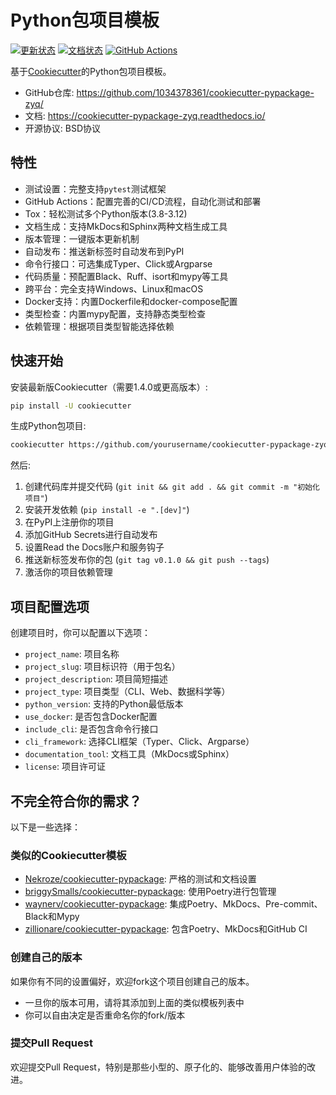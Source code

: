 # Python包项目模板

[![更新状态](https://pyup.io/repos/github/1034378361/cookiecutter-pypackage/shield.svg)](https://pyup.io/repos/github/1034378361/cookiecutter-pypackage/)
[![文档状态](https://readthedocs.org/projects/cookiecutter-pypackage/badge/?version=latest)](https://cookiecutter-pypackage.readthedocs.io/en/latest/?badge=latest)
[![GitHub Actions](https://github.com/1034378361/cookiecutter-pypackage/actions/workflows/test.yml/badge.svg)](https://github.com/1034378361/cookiecutter-pypackage/actions/workflows/test.yml)

基于[Cookiecutter](https://github.com/cookiecutter/cookiecutter)的Python包项目模板。

* GitHub仓库: <https://github.com/1034378361/cookiecutter-pypackage-zyq/>
* 文档: <https://cookiecutter-pypackage-zyq.readthedocs.io/>
* 开源协议: BSD协议

## 特性

* 测试设置：完整支持`pytest`测试框架
* GitHub Actions：配置完善的CI/CD流程，自动化测试和部署
* Tox：轻松测试多个Python版本(3.8-3.12)
* 文档生成：支持MkDocs和Sphinx两种文档生成工具
* 版本管理：一键版本更新机制
* 自动发布：推送新标签时自动发布到PyPI
* 命令行接口：可选集成Typer、Click或Argparse
* 代码质量：预配置Black、Ruff、isort和mypy等工具
* 跨平台：完全支持Windows、Linux和macOS
* Docker支持：内置Dockerfile和docker-compose配置
* 类型检查：内置mypy配置，支持静态类型检查
* 依赖管理：根据项目类型智能选择依赖

## 快速开始

安装最新版Cookiecutter（需要1.4.0或更高版本）:

```bash
pip install -U cookiecutter
```

生成Python包项目:

```bash
cookiecutter https://github.com/yourusername/cookiecutter-pypackage-zyq.git
```

然后:

1. 创建代码库并提交代码 (`git init && git add . && git commit -m "初始化项目"`)
2. 安装开发依赖 (`pip install -e ".[dev]"`)
3. 在PyPI上注册你的项目
4. 添加GitHub Secrets进行自动发布
5. 设置Read the Docs账户和服务钩子
6. 推送新标签发布你的包 (`git tag v0.1.0 && git push --tags`)
7. 激活你的项目依赖管理

## 项目配置选项

创建项目时，你可以配置以下选项：

* `project_name`: 项目名称
* `project_slug`: 项目标识符（用于包名）
* `project_description`: 项目简短描述
* `project_type`: 项目类型（CLI、Web、数据科学等）
* `python_version`: 支持的Python最低版本
* `use_docker`: 是否包含Docker配置
* `include_cli`: 是否包含命令行接口
* `cli_framework`: 选择CLI框架（Typer、Click、Argparse）
* `documentation_tool`: 文档工具（MkDocs或Sphinx）
* `license`: 项目许可证

## 不完全符合你的需求？

以下是一些选择：

### 类似的Cookiecutter模板

* [Nekroze/cookiecutter-pypackage](https://github.com/Nekroze/cookiecutter-pypackage): 严格的测试和文档设置
* [briggySmalls/cookiecutter-pypackage](https://github.com/briggySmalls/cookiecutter-pypackage): 使用Poetry进行包管理
* [waynerv/cookiecutter-pypackage](https://waynerv.github.io/cookiecutter-pypackage/): 集成Poetry、MkDocs、Pre-commit、Black和Mypy
* [zillionare/cookiecutter-pypackage](https://zillionare.github.io/cookiecutter-pypackage/): 包含Poetry、MkDocs和GitHub CI

### 创建自己的版本

如果你有不同的设置偏好，欢迎fork这个项目创建自己的版本。

* 一旦你的版本可用，请将其添加到上面的类似模板列表中
* 你可以自由决定是否重命名你的fork/版本

### 提交Pull Request

欢迎提交Pull Request，特别是那些小型的、原子化的、能够改善用户体验的改进。
